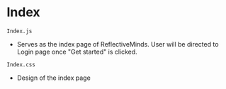 # Index

   ```Index.js```

   - Serves as the index page of ReflectiveMinds. User will be directed to Login page once "Get started" is clicked.

   ```Index.css```

   - Design of the index page
